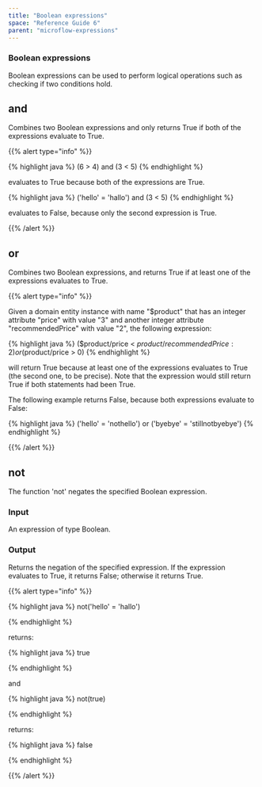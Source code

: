 ```yaml
---
title: "Boolean expressions"
space: "Reference Guide 6"
parent: "microflow-expressions"
---
```

### Boolean expressions



Boolean expressions can be used to perform logical operations such as checking if two conditions hold.

## and

Combines two Boolean expressions and only returns True if both of the expressions evaluate to True.

{{% alert type="info" %}}

{% highlight java %}
(6 > 4) and (3 < 5)
{% endhighlight %}

evaluates to True because both of the expressions are True.

{% highlight java %}
('hello' = 'hallo') and (3 < 5)
{% endhighlight %}

evaluates to False, because only the second expression is True.

{{% /alert %}}

## or

Combines two Boolean expressions, and returns True if at least one of the expressions evaluates to True.

{{% alert type="info" %}}

Given a domain entity instance with name "$product" that has an integer attribute "price" with value "3" and another integer attribute "recommendedPrice" with value "2", the following expression:

{% highlight java %}
($product/price < $product/recommendedPrice : 2) or ($product/price > 0)
{% endhighlight %}

will return True because at least one of the expressions evaluates to True (the second one, to be precise). Note that the expression would still return True if both statements had been True.

The following example returns False, because both expressions evaluate to False:

{% highlight java %}
('hello' = 'nothello') or ('byebye' = 'stillnotbyebye')
{% endhighlight %}

{{% /alert %}}

## not

The function 'not' negates the specified Boolean expression.

### Input

An expression of type Boolean.

### Output

Returns the negation of the specified expression. If the expression evaluates to True, it returns False; otherwise it returns True.

{{% alert type="info" %}}

{% highlight java %}
not('hello' = 'hallo')

{% endhighlight %}

returns:

{% highlight java %}
true

{% endhighlight %}

and

{% highlight java %}
not(true)

{% endhighlight %}

returns:

{% highlight java %}
false

{% endhighlight %}

{{% /alert %}}

